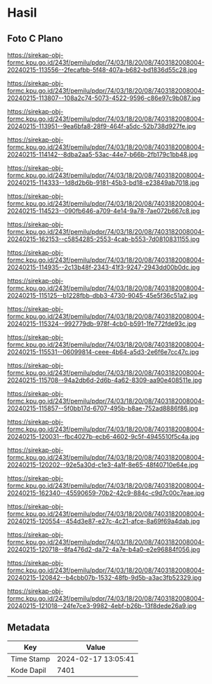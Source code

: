 # Hasil

## Foto C Plano

https://sirekap-obj-formc.kpu.go.id/243f/pemilu/pdpr/74/03/18/20/08/7403182008004-20240215-113556--2fecafbb-5f48-407a-b682-bd1836d55c28.jpg

https://sirekap-obj-formc.kpu.go.id/243f/pemilu/pdpr/74/03/18/20/08/7403182008004-20240215-113807--108a2c74-5073-4522-9596-c86e97c9b087.jpg

https://sirekap-obj-formc.kpu.go.id/243f/pemilu/pdpr/74/03/18/20/08/7403182008004-20240215-113951--9ea6bfa8-28f9-464f-a5dc-52b738d927fe.jpg

https://sirekap-obj-formc.kpu.go.id/243f/pemilu/pdpr/74/03/18/20/08/7403182008004-20240215-114142--8dba2aa5-53ac-44e7-b66b-2fb179c1bb48.jpg

https://sirekap-obj-formc.kpu.go.id/243f/pemilu/pdpr/74/03/18/20/08/7403182008004-20240215-114333--1d8d2b6b-9181-45b3-bd18-e23849ab7018.jpg

https://sirekap-obj-formc.kpu.go.id/243f/pemilu/pdpr/74/03/18/20/08/7403182008004-20240215-114523--090fb646-a709-4e14-9a78-7ae072b667c8.jpg

https://sirekap-obj-formc.kpu.go.id/243f/pemilu/pdpr/74/03/18/20/08/7403182008004-20240215-162153--c5854285-2553-4cab-b553-7d0810831155.jpg

https://sirekap-obj-formc.kpu.go.id/243f/pemilu/pdpr/74/03/18/20/08/7403182008004-20240215-114935--2c13b48f-2343-41f3-9247-2943dd00b0dc.jpg

https://sirekap-obj-formc.kpu.go.id/243f/pemilu/pdpr/74/03/18/20/08/7403182008004-20240215-115125--b1228fbb-dbb3-4730-9045-45e5f36c51a2.jpg

https://sirekap-obj-formc.kpu.go.id/243f/pemilu/pdpr/74/03/18/20/08/7403182008004-20240215-115324--992779db-978f-4cb0-b591-1fe772fde93c.jpg

https://sirekap-obj-formc.kpu.go.id/243f/pemilu/pdpr/74/03/18/20/08/7403182008004-20240215-115531--06099814-ceee-4b64-a5d3-2e6f6e7cc47c.jpg

https://sirekap-obj-formc.kpu.go.id/243f/pemilu/pdpr/74/03/18/20/08/7403182008004-20240215-115708--94a2db6d-2d6b-4a62-8309-aa90e408511e.jpg

https://sirekap-obj-formc.kpu.go.id/243f/pemilu/pdpr/74/03/18/20/08/7403182008004-20240215-115857--5f0bb17d-6707-495b-b8ae-752ad8886f86.jpg

https://sirekap-obj-formc.kpu.go.id/243f/pemilu/pdpr/74/03/18/20/08/7403182008004-20240215-120031--fbc4027b-ecb6-4602-9c5f-4945510f5c4a.jpg

https://sirekap-obj-formc.kpu.go.id/243f/pemilu/pdpr/74/03/18/20/08/7403182008004-20240215-120202--92e5a30d-c1e3-4a1f-8e65-48f40710e64e.jpg

https://sirekap-obj-formc.kpu.go.id/243f/pemilu/pdpr/74/03/18/20/08/7403182008004-20240215-162340--45590659-70b2-42c9-884c-c9d7c00c7eae.jpg

https://sirekap-obj-formc.kpu.go.id/243f/pemilu/pdpr/74/03/18/20/08/7403182008004-20240215-120554--454d3e87-e27c-4c21-afce-8a69f69a4dab.jpg

https://sirekap-obj-formc.kpu.go.id/243f/pemilu/pdpr/74/03/18/20/08/7403182008004-20240215-120718--8fa476d2-da72-4a7e-b4a0-e2e96884f056.jpg

https://sirekap-obj-formc.kpu.go.id/243f/pemilu/pdpr/74/03/18/20/08/7403182008004-20240215-120842--b4cbb07b-1532-48fb-9d5b-a3ac3fb52329.jpg

https://sirekap-obj-formc.kpu.go.id/243f/pemilu/pdpr/74/03/18/20/08/7403182008004-20240215-121018--24fe7ce3-9982-4ebf-b26b-13f8dede26a9.jpg


## Metadata

| Key        | Value               |
| ---------- | ------------------- |
| Time Stamp | 2024-02-17 13:05:41 |
| Kode Dapil | 7401                |



